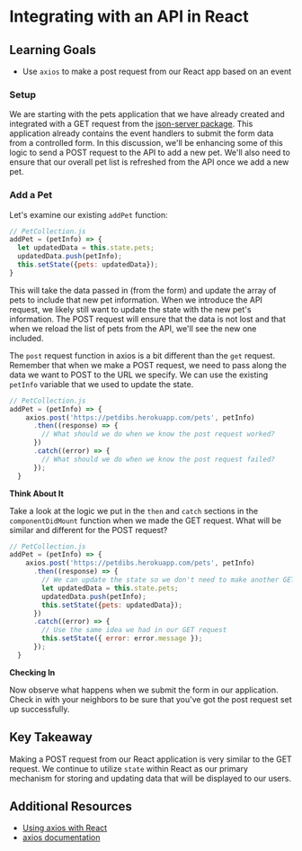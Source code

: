 # Integrating with an API in React

## Learning Goals

- Use `axios` to make a post request from our React app based on an event

### Setup

We are starting with the pets application that we have already created and integrated with a GET request from the [json-server package](https://www.npmjs.com/package/json-server).  This application already contains the event handlers to submit the form data from a controlled form. In this discussion, we'll be enhancing some of this logic to send a POST request to the API to add a new pet. We'll also need to ensure that our overall pet list is refreshed from the API once we add a new pet.

### Add a Pet

Let's examine our existing `addPet` function:
```javascript
// PetCollection.js
addPet = (petInfo) => {
  let updatedData = this.state.pets;
  updatedData.push(petInfo);
  this.setState({pets: updatedData});
}
```

This will take the data passed in (from the form) and update the array of pets to include that new pet information. When we introduce the API request, we likely still want to update the state with the new pet's information. The POST request will ensure that the data is not lost and that when we reload the list of pets from the API, we'll see the new one included.

The `post` request function in axios is a bit different than the `get` request. Remember that when we make a POST request, we need to pass along the data we want to POST to the URL we specify. We can use the existing `petInfo` variable that we used to update the state.
```javascript
// PetCollection.js
addPet = (petInfo) => {
    axios.post('https://petdibs.herokuapp.com/pets', petInfo)
      .then((response) => {
        // What should we do when we know the post request worked?
      })
      .catch((error) => {
        // What should we do when we know the post request failed?
      });
  }
```

**Think About It**

Take a look at the logic we put in the `then` and `catch` sections in the `componentDidMount` function when we made the GET request. What will be similar and different for the POST request?

```javascript
// PetCollection.js
addPet = (petInfo) => {
    axios.post('https://petdibs.herokuapp.com/pets', petInfo)
      .then((response) => {
        // We can update the state so we don't need to make another GET request
        let updatedData = this.state.pets;
        updatedData.push(petInfo);
        this.setState({pets: updatedData});
      })
      .catch((error) => {
        // Use the same idea we had in our GET request
        this.setState({ error: error.message });
      });
  }
```

**Checking In**

Now observe what happens when we submit the form in our application. Check in with your neighbors to be sure that you've got the post request set up successfully.

## Key Takeaway
Making a POST request from our React application is very similar to the GET request. We continue to utilize `state` within React as our primary mechanism for storing and updating data that will be displayed to our users.

## Additional Resources
- [Using axios with React](https://alligator.io/react/axios-react/)
- [axios documentation](https://github.com/axios/axios)
